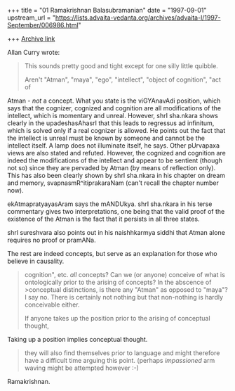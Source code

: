 +++
title = "01 Ramakrishnan Balasubramanian"
date = "1997-09-01"
upstream_url = "https://lists.advaita-vedanta.org/archives/advaita-l/1997-September/006986.html"

+++
[Archive link](https://lists.advaita-vedanta.org/archives/advaita-l/1997-September/006986.html)

Allan Curry wrote:

>This sounds pretty good and tight except for one silly little quibble.
>
>Aren't "Atman", "maya", "ego", "intellect", "object of cognition", "act of

Atman - _not_ a concept. What you state is the viGYAnavAdi position,
which says that the cognizer, cognized and cognition are all
modifications of the intellect, which is momentary and unreal. However,
shrI sha.nkara shows clearly in the upadeshasAhasrI that this leads to
regressus ad infinitum, which is solved only if a real cognizer is
allowed. He points out the fact that the intellect is unreal must be
known by someone and cannot be the intellect itself. A lamp does not
illuminate itself, he says. Other pUrvapaxa views are also stated and
refuted. However, the cognized and cognition are indeed the
modifications of the intellect and appear to be sentient (though not so)
since they are pervaded by Atman (by means of reflection only). This has
also been clearly shown by shrI sha.nkara in his chapter on dream and
memory, svapnasmR^itiprakaraNam (can't recall the chapter number now).

ekAtmapratyayasAram says the mANDUkya. shrI sha.nkara in his terse
commentary gives two interpretations, one being that the valid proof of
the existence of the Atman is the fact that it persists in all three
states.

shrI sureshvara also points out in his naishhkarmya siddhi that Atman
alone requires no proof or pramANa.

The rest are indeed concepts, but serve as an explanation for those who
believe in causality.

>cognition", etc. *all* concepts?  Can we (or anyone) conceive of what is
>ontologically prior to the arising of concepts? In the abscence of >conceptual
>distinctions, is there any "Atman" as opposed to "maya"?  I say no. There
>is certainly not nothing but that non-nothing is hardly conceivable either.
>
>If anyone takes up the position prior to the arising of conceptual thought,

Taking up a position implies conceptual thought.

>they will also find themselves prior to language and might therefore have a
>difficult time arguing this point. (perhaps *impassioned* arm waving might
>be attempted however  :-)

Ramakrishnan.

